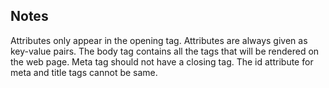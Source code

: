 ## **Notes**

Attributes only appear in the opening tag.
Attributes are always given as key-value pairs.
The body tag contains all the tags that will be rendered on the web page.
Meta tag should not have a closing tag.
The id attribute for meta and title tags cannot be same.